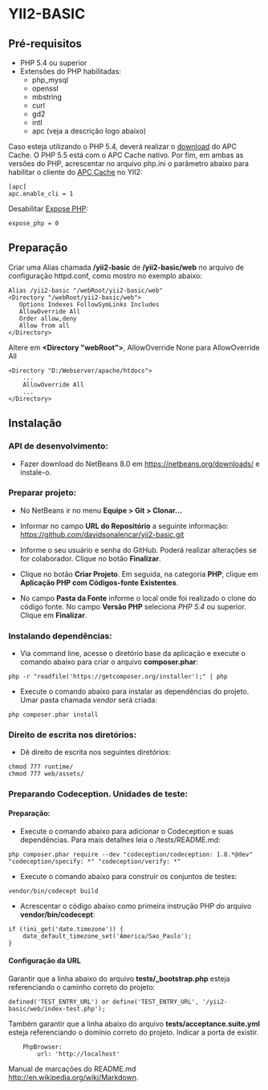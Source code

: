 # YII2-BASIC

## Pré-requisitos

<ul>
    <li>PHP 5.4 ou superior</li>
    <li>Extensões do PHP habilitadas:
        <ul>
            <li>php_mysql</li>
            <li>openssl</li>
            <li>mbstring</li>
            <li>curl</li>
            <li>gd2</li>
            <li>intl</li>
            <li>apc (veja a descrição logo abaixo)</li>
        </ul>
    </li>
</ul>

Caso esteja utilizando o PHP 5.4, deverá realizar o [download](http://downloads.php.net/pierre/php_apc-3.1.10-5.4-vc9-x86.zip) do APC Cache. O PHP 5.5 está com o APC Cache nativo. Por fim, em ambas as versões do PHP, acrescentar no arquivo php.ini o parâmetro abaixo para habilitar o cliente do [APC Cache](http://php.net/manual/pt_BR/book.apc.php) no YII2:
```
[apc]
apc.enable_cli = 1
```

Desabilitar [Expose PHP](http://lv1.php.net/manual/en/ini.core.php#ini.expose-php):
```
expose_php = 0
```

## Preparação

Criar uma Alias chamada **/yii2-basic** de **/yii2-basic/web** no arquivo de configuração httpd.conf, como mostro no exemplo abaixo:
```
Alias /yii2-basic "/webRoot/yii2-basic/web"
<Directory "/webRoot/yii2-basic/web">
   Options Indexes FollowSymLinks Includes
   AllowOverride All
   Order allow,deny
   Allow from all
</Directory>
```

Altere em **<Directory "webRoot">**, AllowOverride None para AllowOverride All
```
<Directory "D:/Webserver/apache/htdocs">
    ...
    AllowOverride All
    ...
</Directory>
```

## Instalação

### API de desenvolvimento:

* Fazer download do NetBeans 8.0 em https://netbeans.org/downloads/ e instale-o.

### Preparar projeto:

* No NetBeans ir no menu **Equipe > Git > Clonar...**

* Informar no campo **URL do Repositório** a seguinte informação: https://github.com/davidsonalencar/yii2-basic.git

* Informe o seu usuário e senha do GitHub. Poderá realizar alterações se for colaborador. Clique no botão **Finalizar**.

* Clique no botão **Criar Projeto**. Em seguida, na categoria **PHP**, clique em **Aplicação PHP com Códigos-fonte Existentes**. 

* No campo **Pasta da Fonte** informe o local onde foi realizado o clone do código fonte. No campo **Versão PHP** seleciona *PHP 5.4* ou superior. Clique em **Finalizar**.

### Instalando dependências:

* Via command line, acesse o diretório base da aplicação e execute o comando abaixo para criar o arquivo **composer.phar**: 
```
php -r "readfile('https://getcomposer.org/installer');" | php
```

* Execute o comando abaixo para instalar as dependências do projeto. Umar pasta chamada *vendor* será criada:
```
php composer.phar install
```

### Direito de escrita nos diretórios:

* Dê direito de escrita nos seguintes diretórios:
```
chmod 777 runtime/
chmod 777 web/assets/
```

### Preparando Codeception. Unidades de teste:

#### Preparação:

* Execute o comando abaixo para adicionar o Codeception e suas dependências. Para mais detalhes leia o /tests/README.md:
```
php composer.phar require --dev "codeception/codeception: 1.8.*@dev" "codeception/specify: *" "codeception/verify: *"
```

* Execute o comando abaixo para construir os conjuntos de testes:
```
vendor/bin/codecept build
```

* Acrescentar o código abaixo como primeira instrução PHP do arquivo **vendor/bin/codecept**:
```
if (!ini_get('date.timezone')) {
    date_default_timezone_set('America/Sao_Paulo');
}
```

#### Configuração da URL

Garantir que a linha abaixo do arquivo **tests/_bootstrap.php** esteja referenciando o caminho correto do projeto:
```
defined('TEST_ENTRY_URL') or define('TEST_ENTRY_URL', '/yii2-basic/web/index-test.php');
```

Também garantir que a linha abaixo do arquivo **tests/acceptance.suite.yml** esteja referenciando o domínio correto do projeto. Indicar a porta de existir.
```
    PhpBrowser:
        url: 'http://localhost'
```

Manual de marcações do README.md http://en.wikipedia.org/wiki/Markdown.
